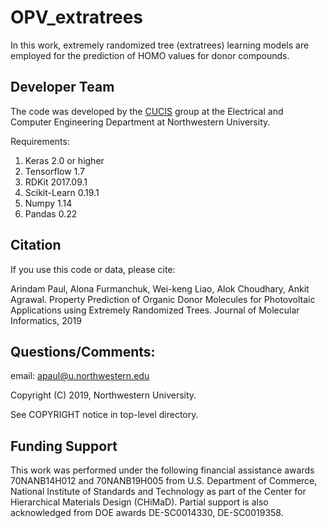 # OPV_extratrees

In this work, extremely randomized tree (extratrees) learning models are employed for the prediction of HOMO values for donor compounds. 

## Developer Team

The code was developed by the <a href="http://cucis.ece.northwestern.edu/">CUCIS</a> group at the Electrical and Computer Engineering Department at Northwestern University. 

Requirements: 
1. Keras 2.0 or higher
2. Tensorflow 1.7 
1. RDKit 2017.09.1
2. Scikit-Learn 0.19.1
5. Numpy 1.14
6. Pandas 0.22

## Citation

If you use this code or data, please cite:

Arindam Paul, Alona Furmanchuk, Wei-keng Liao, Alok Choudhary, Ankit Agrawal. Property Prediction of Organic Donor Molecules for Photovoltaic Applications using Extremely Randomized Trees. Journal of Molecular Informatics, 2019

## Questions/Comments:

email: apaul@u.northwestern.edu

Copyright (C) 2019, Northwestern University.

See COPYRIGHT notice in top-level directory.

## Funding Support

This work was performed under the following financial assistance awards 70NANB14H012 and 70NANB19H005 from U.S. Department of Commerce, National Institute of Standards and Technology as part of the Center for Hierarchical Materials Design (CHiMaD). Partial support is also acknowledged from DOE awards DE-SC0014330, DE-SC0019358.
